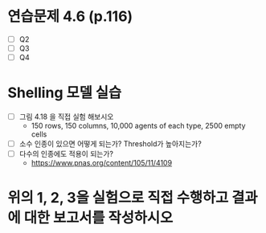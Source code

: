 # 연습문제 4.6 (p.116)
- [ ] Q2 
- [ ] Q3
- [ ] Q4

# Shelling 모델 실습

- [ ] 그림 4.18 을 직접 실험 해보시오
  - 150 rows, 150 columns, 10,000 agents of each type, 2500 empty cells
- [ ] 소수 인종이 있으면 어떻게 되는가? Threshold가 높아지는가?
- [ ] 다수의 인종에도 적용이 되는가?
  - https://www.pnas.org/content/105/11/4109

#  위의 1, 2, 3을 실험으로 직접 수행하고 결과에 대한 보고서를 작성하시오